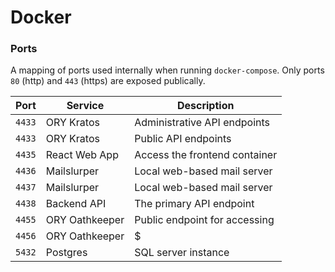 # Docker

### Ports
A mapping of ports used internally when running `docker-compose`. Only ports `80` (http) and `443` (https) are exposed publically.

Port   | Service        | Description
------ | ------         |----------
`4433` | ORY Kratos     | Administrative API endpoints
`4433` | ORY Kratos     | Public API endpoints
`4435` | React Web App  | Access the frontend container
`4436` | Mailslurper    | Local web-based mail server
`4437` | Mailslurper    | Local web-based mail server
`4438` | Backend API    | The primary API endpoint
`4455` | ORY Oathkeeper | Public endpoint for accessing
`4456` | ORY Oathkeeper | $
`5432` | Postgres       | SQL server instance
